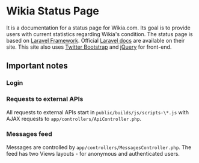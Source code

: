 # Wikia Status Page

It is a documentation for a status page for Wikia.com. Its goal is to provide users with current statistics regarding Wikia's condition.
The status page is based on [Laravel Framework](http://laravel.com/). Official [Laravel docs](http://laravel.com/docs) are available on their site.
This site also uses [Twitter Bootstrap](http://getbootstrap.com/) and [jQuery](http://jquery.com) for front-end.

## Important notes

### Login

### Requests to external APIs

All requests to external APIs start in ```public/builds/js/scripts-\*.js``` with AJAX requests to ```app/controllers/ApiController.php```.

### Messages feed

Messages are controlled by ```app/controllers/MessagesController.php```. The feed has two Views layouts - for anonymous and authenticated users.